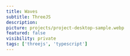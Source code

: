 ```yaml
---
title: Waves
subtitle: ThreeJS
description:
picture: projects/project-desktop-sample.webp
featured: false
visibility: private
tags: ['threejs', 'typescript']
---
```

